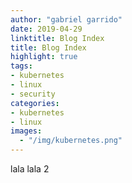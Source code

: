 ```yaml
---
author: "gabriel garrido"
date: 2019-04-29
linktitle: Blog Index
title: Blog Index
highlight: true
tags:
- kubernetes
- linux
- security
categories:
- kubernetes
- linux
images:
  - "/img/kubernetes.png"
---
```


lala
lala 2
